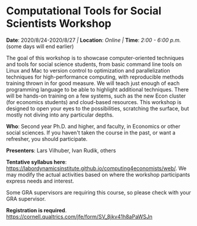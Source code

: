 # Computational Tools for Social Scientists Workshop

**Date**: 2020/8/24-2020/8/27 _|_ 
**Location**: *Online*  _|_
**Time**: *2:00 - 6:00 p.m.* (some days will end earlier)


The goal of this workshop is to showcase computer-oriented techniques and tools for social science students, from basic command line tools on Linux and Mac to version control to optimization and parallelization techniques for high-performance computing, with reproducible methods training thrown in for good measure. We will teach just enough of each programming language to be able to highlight additional techniques. There will be hands-on training on a few systems, such as the new Econ cluster (for economics students) and cloud-based resources. This workshop is designed to open your eyes to the possibilities, scratching the surface, but mostly not diving into any particular depths.

**Who**: Second year Ph.D. and higher, and faculty, in Economics or other social sciences. If you haven't taken the course in the past, or want a refresher, you should participate.

**Presenters**: Lars Vilhuber, Ivan Rudik, others

**Tentative syllabus here**: https://labordynamicsinstitute.github.io/computing4economists/web/. We may modify the actual activities based on where the workshop participants express needs and interest.

Some GRA supervisors are requiring this course, so please check with your GRA supervisor.

**Registration is required**. https://cornell.qualtrics.com/jfe/form/SV_8jkv41h8aPaWSJn 